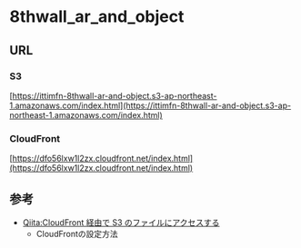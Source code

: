 # 8thwall_ar_and_object

## URL

### S3

[https://ittimfn-8thwall-ar-and-object.s3-ap-northeast-1.amazonaws.com/index.html](https://ittimfn-8thwall-ar-and-object.s3-ap-northeast-1.amazonaws.com/index.html)

### CloudFront

[https://dfo56lxw1l2zx.cloudfront.net/index.html](https://dfo56lxw1l2zx.cloudfront.net/index.html)

## 参考

- [Qiita:CloudFront 経由で S3 のファイルにアクセスする](https://qiita.com/NaokiIshimura/items/46994e67b712831c3016)
    - CloudFrontの設定方法